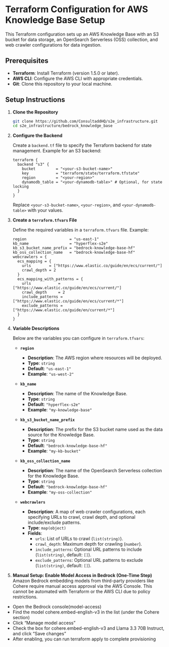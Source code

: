 # Terraform Configuration for AWS Knowledge Base Setup

This Terraform configuration sets up an AWS Knowledge Base with an S3 bucket for data storage, an OpenSearch Serverless (OSS) collection, and web crawler configurations for data ingestion.

## Prerequisites

- **Terraform**: Install Terraform (version 1.5.0 or later).
- **AWS CLI**: Configure the AWS CLI with appropriate credentials.
- **Git**: Clone this repository to your local machine.

## Setup Instructions

1. **Clone the Repository**

   ```bash
   git clone https://github.com/ConsultaddHQ/s2e_infrastructure.git
   cd s2e_infrastructure/bedrock_knowledge_base
   ```

2. **Configure the Backend**

   Create a `backend.tf` file to specify the Terraform backend for state management. Example for an S3 backend:

   ```hcl
   terraform {
     backend "s3" {
       bucket         = "<your-s3-bucket-name>"
       key            = "terraform/state/terraform.tfstate"
       region         = "<your-region>"
       dynamodb_table = "<your-dynamodb-table>" # Optional, for state locking
     }
   }
   ```

   Replace `<your-s3-bucket-name>`, `<your-region>`, and `<your-dynamodb-table>` with your values.

3. **Create a `terraform.tfvars` File**

   Define the required variables in a `terraform.tfvars` file. Example:

   ```hcl
   region                   = "us-east-1"
   kb_name                  = "hyperflex-s2e"
   kb_s3_bucket_name_prefix = "bedrock-knowledge-base-hf"
   kb_oss_collection_name   = "bedrock-knowledge-base-hf"
   webcrawlers = {
     ecs_mapping = {
       urls        = ["https://www.elastic.co/guide/en/ecs/current/"]
       crawl_depth = 2
     }
     ecs_mapping_with_patterns = {
       urls            = ["https://www.elastic.co/guide/en/ecs/current/"]
       crawl_depth     = 2
       include_patterns = ["https://www.elastic.co/guide/en/ecs/current/*"]
       exclude_patterns = ["https://www.elastic.co/guide/en/current/*"]
     }
   }
   ```

4. **Variable Descriptions**

   Below are the variables you can configure in `terraform.tfvars`:

   - **`region`**  
     - **Description**: The AWS region where resources will be deployed.  
     - **Type**: `string`  
     - **Default**: `"us-east-1"`  
     - **Example**: `"us-west-2"`

   - **`kb_name`**  
     - **Description**: The name of the Knowledge Base.  
     - **Type**: `string`  
     - **Default**: `"hyperflex-s2e"`  
     - **Example**: `"my-knowledge-base"`

   - **`kb_s3_bucket_name_prefix`**  
     - **Description**: The prefix for the S3 bucket name used as the data source for the Knowledge Base.  
     - **Type**: `string`  
     - **Default**: `"bedrock-knowledge-base-hf"`  
     - **Example**: `"my-kb-bucket"`

   - **`kb_oss_collection_name`**  
     - **Description**: The name of the OpenSearch Serverless collection for the Knowledge Base.  
     - **Type**: `string`  
     - **Default**: `"bedrock-knowledge-base-hf"`  
     - **Example**: `"my-oss-collection"`

   - **`webcrawlers`**  
     - **Description**: A map of web crawler configurations, each specifying URLs to crawl, crawl depth, and optional include/exclude patterns.  
     - **Type**: `map(object)`  
     - **Fields**:
       - `urls`: List of URLs to crawl (`list(string)`).  
       - `crawl_depth`: Maximum depth for crawling (`number`).  
       - `include_patterns`: Optional URL patterns to include (`list(string)`, default: `[]`).  
       - `exclude_patterns`: Optional URL patterns to exclude (`list(string)`, default: `[]`). 

5. **Manual Setup: Enable Model Access in Bedrock (One-Time Step)**
  Amazon Bedrock embedding models from third-party providers like Cohere require manual access approval via the AWS Console. This cannot be automated with Terraform or the AWS CLI due to policy restrictions.

  * Open the Bedrock console(model-access)
  * Find the model cohere.embed-english-v3 in the list (under the Cohere section)
  * Click “Manage model access”
  * Check the box for cohere.embed-english-v3 and Llama 3.3 70B Instruct, and click “Save changes”
  * After enabling, you can run terraform apply to complete provisioning